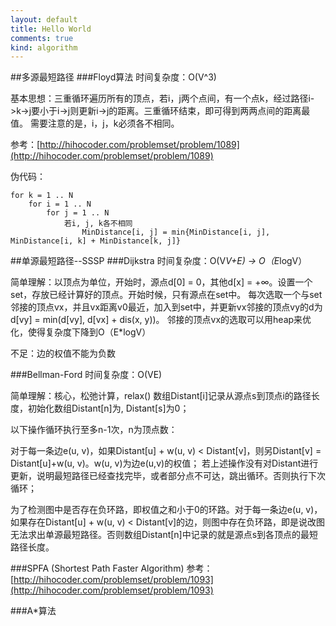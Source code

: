 ```yaml
---
layout: default
title: Hello World
comments: true
kind: algorithm
---
```


##多源最短路径
###Floyd算法
时间复杂度：O(V^3)

基本思想：三重循环遍历所有的顶点，若i，j两个点间，有一个点k，经过路径i->k->j要小于i->j则更新i->j的距离。三重循环结束，即可得到两两点间的距离最值。
需要注意的是，i，j，k必须各不相同。

参考：[http://hihocoder.com/problemset/problem/1089](http://hihocoder.com/problemset/problem/1089)

伪代码：

```
for k = 1 .. N
    for i = 1 .. N 
        for j = 1 .. N
            若i, j, k各不相同
                MinDistance[i, j] = min{MinDistance[i, j], MinDistance[i, k] + MinDistance[k, j]}
```

##单源最短路径--SSSP
###Dijkstra
时间复杂度：O(V*V+E) -> O（E*logV）

简单理解：以顶点为单位，开始时，源点d[0] = 0，其他d[x] = +∞。设置一个set，存放已经计算好的顶点。开始时候，只有源点在set中。
每次选取一个与set邻接的顶点vx，并且vx距离v0最近，加入到set中，并更新vx邻接的顶点vy的d为d[vy] = min(d[vy], d[vx] + dis(x, y))。
邻接的顶点vx的选取可以用heap来优化，使得复杂度下降到O（E*logV）

不足：边的权值不能为负数

###Bellman-Ford
时间复杂度：O(VE)

简单理解：核心，松弛计算，relax()
数组Distant[i]记录从源点s到顶点i的路径长度，初始化数组Distant[n]为, Distant[s]为0；

以下操作循环执行至多n-1次，n为顶点数：

对于每一条边e(u, v)，如果Distant[u] + w(u, v) < Distant[v]，则另Distant[v] = Distant[u]+w(u, v)。w(u, v)为边e(u,v)的权值；
若上述操作没有对Distant进行更新，说明最短路径已经查找完毕，或者部分点不可达，跳出循环。否则执行下次循环；

为了检测图中是否存在负环路，即权值之和小于0的环路。对于每一条边e(u, v)，如果存在Distant[u] + w(u, v) < Distant[v]的边，则图中存在负环路，即是说改图无法求出单源最短路径。否则数组Distant[n]中记录的就是源点s到各顶点的最短路径长度。


###SPFA (Shortest Path Faster Algorithm)
参考：[http://hihocoder.com/problemset/problem/1093](http://hihocoder.com/problemset/problem/1093)

###A*算法

